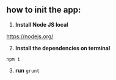 ## how to init the app:

1. **Install Node JS local**

  https://nodejs.org/


2. **Install the dependencies on terminal**

``npm i``


3. **run**
`grunt`
